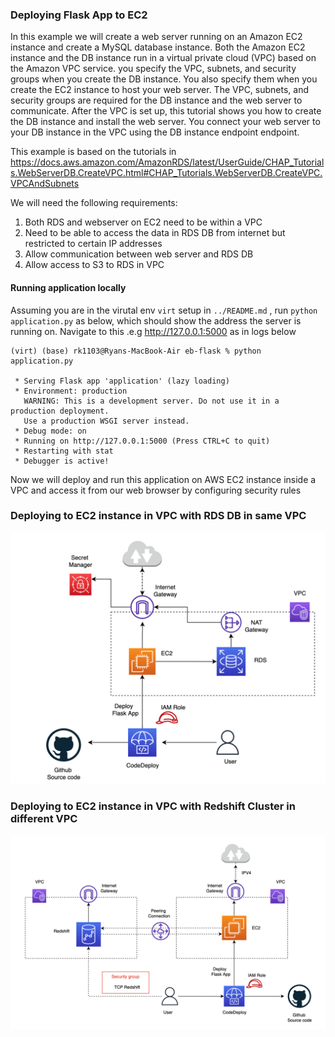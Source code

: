 ### Deploying Flask App to EC2 

In this example we will create a web server running on an Amazon EC2 instance and create a MySQL database instance.
Both the Amazon EC2 instance and the DB instance run in a virtual private cloud (VPC) based on the Amazon VPC service.
you specify the VPC, subnets, and security groups when you create the DB instance. You also specify them when you
create the EC2 instance to host your web server. The VPC, subnets, and security groups are required for the
DB instance and the web server to communicate. After the VPC is set up, this tutorial shows you how to create
the DB instance and install the web server. You connect your web server to your DB instance in the VPC using
the DB instance endpoint endpoint.

This example is based on the tutorials in https://docs.aws.amazon.com/AmazonRDS/latest/UserGuide/CHAP_Tutorials.WebServerDB.CreateVPC.html#CHAP_Tutorials.WebServerDB.CreateVPC.VPCAndSubnets

We will need the following requirements:

1) Both RDS and webserver on EC2 need to be within a VPC
2) Need to be able to access the data in RDS DB from internet but restricted to certain IP addresses
2) Allow communication between web server and RDS DB
3) Allow access to S3 to RDS in VPC

#### Running application locally

Assuming you are in the virutal env `virt` setup in `../README.md` , run `python application.py`
as below, which should show the address the server is running on. Navigate to this .e.g
http://127.0.0.1:5000 as in logs below

```
(virt) (base) rk1103@Ryans-MacBook-Air eb-flask % python application.py

 * Serving Flask app 'application' (lazy loading)
 * Environment: production
   WARNING: This is a development server. Do not use it in a production deployment.
   Use a production WSGI server instead.
 * Debug mode: on
 * Running on http://127.0.0.1:5000 (Press CTRL+C to quit)
 * Restarting with stat
 * Debugger is active!
```

Now we will deploy and run this application on AWS EC2 instance inside a VPC and access it from our
web browser by configuring security rules

### Deploying to EC2 instance in VPC with RDS DB in same VPC

<img src=https://github.com/ryankarlos/AWS-VPC/blob/master/screenshots/db-webserver-same-vpc.png></img>


### Deploying to EC2 instance in VPC with Redshift Cluster in different VPC

<img src=https://github.com/ryankarlos/AWS-VPC/blob/master/screenshots/db-webserver-different-vpcs.png></img>
